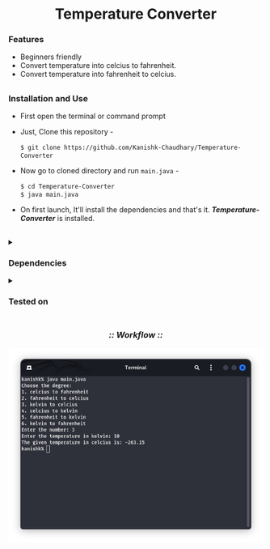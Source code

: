 <h1 align="center"><b>Temperature Converter</b></h1>

### Features

- Beginners friendly
- Convert temperature into celcius to fahrenheit.
- Convert temperature into fahrenheit to celcius.

##

### Installation and Use

- First open the terminal or command prompt
- Just, Clone this repository -
  ```
  $ git clone https://github.com/Kanishk-Chaudhary/Temperature-Converter
  ```

- Now go to cloned directory and run `main.java` -
  ```
  $ cd Temperature-Converter
  $ java main.java
  ```

- On first launch, It'll install the dependencies and that's it. ***Temperature-Converter*** is installed.

##

<details>
  <summary><h3>Dependencies</h3></summary>

<b>Temperature-Converter</b> requires following programs to run properly - 
- `git`
- `java`

</details>

<details>
  <summary><h3>Tested on</h3></summary>

- **Ubuntu**
- **Kali**
- **Windows**
</details>

##

<h3 align="center"><i>:: Workflow ::</i></h3>
<p align="center">
<img src="./assests/Workflow.png"/>
</p>
